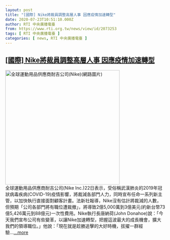 ```yaml
---
layout: post
title: "[國際] Nike將裁員調整高層人事 因應疫情加速轉型"
date: 2020-07-23T10:51:10.000Z
author: RTI 中央廣播電臺
from: https://www.rti.org.tw/news/view/id/2073253
tags: [ RTI 中央廣播電臺 ]
categories: [ news, RTI 中央廣播電臺 ]
---
```

<!--1595501470000-->
[[國際] Nike將裁員調整高層人事 因應疫情加速轉型](https://www.rti.org.tw/news/view/id/2073253)
------

<div>
<img src="https://static.rti.org.tw/assets/thumbnails/2017/10/26/140383192804070.JPG" width="360" alt="全球運動用品供應商耐吉公司(Nike)(網路圖片)" title="全球運動用品供應商耐吉公司(Nike)(網路圖片)"><br>全球運動用品供應商耐吉公司(Nike Inc.)22日表示，受俗稱武漢肺炎的2019年冠狀病毒疾病(COVID-19)疫情影響，將裁減各部門人力，同時宣布任命一系列新主管，以加快執行直接面對顧客計畫。法新社報導，Nike沒有估計將裁減的人數，但預期「公司各部門將有職位遭裁撤」，將導致2億5,000萬到3億美元(約新台幣73億5,426萬元到88億元)一次性費用。Nike執行長唐納荷(John Donahoe)說：「今天我們宣布公司有些變革，以讓Nike加速轉型，把握這波最大的成長機會，擴大我們的領導職位。」他說：「現在就是趁勝追擊的大好時機，拔擢一群經驗...<a target="_blank" href="https://www.rti.org.tw/news/view/id/2073253">...more</a>
</div>
